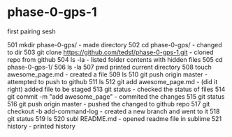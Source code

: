 # phase-0-gps-1
first pairing sesh

501  mkdir phase-0-gps/ - made directory
  502  cd phase-0-gps/ - changed to dir
  503  git clone https://github.com/tedsf/phase-0-gps-1.git - cloned repo from github
  504  ls -la - listed folder contents with hidden files
  505  cd phase-0-gps-1/ 
  506  ls -la
  507  pwd printed current directory
  508  touch awesome_page.md - created a file
  509  ls
  510  git push origin master - attempted to push to github
  511  ls
  512  git add awesome_page.md - (did it right) added file to be staged
  513  git status - checked the status of files
  514  git commit -m "add awesome_page" -  commited the changes
  515  git status 
  516  git push origin master -  pushed the changed to github repo
  517  git checkout -b add-command-log - created a new branch and went to it
  518  git status
  519  ls
  520  subl README.md - opened readme file in sublime
  521  history - printed history 

